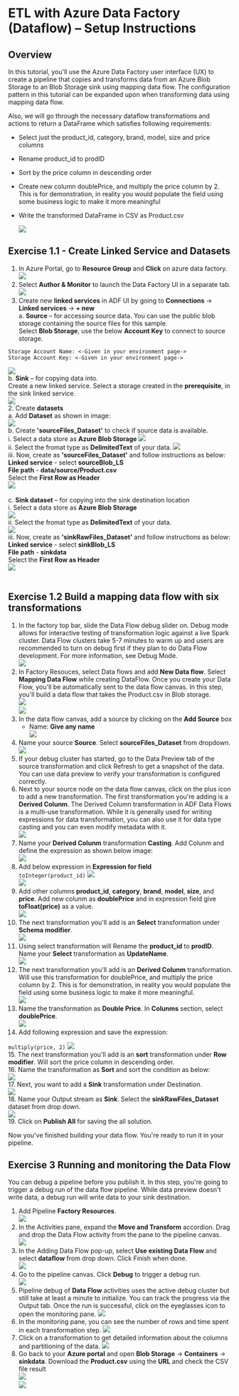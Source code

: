 # ETL with Azure Data Factory (Dataflow) – Setup Instructions

## Overview

In this tutorial, you'll use the Azure Data Factory user interface (UX) to create a pipeline that copies and transforms data from an Azure Blob Storage to an Blob Storage sink using mapping data flow. The configuration pattern in this tutorial can be expanded upon when transforming data using mapping data flow.

Also, we will go through the necessary dataflow transformations and actions to return a DataFrame which satisfies following requirements:
* Select just the product_id, category, brand, model, size and price columns
* Rename product_id to prodID
* Sort by the price column in descending order
* Create new column doublePrice, and multiply the price column by 2. This is for demonstration, in reality you would populate the field using some business logic to make it more meaningful
* Write the transformed DataFrame in CSV as Product.csv

  <img src="images/etl01.jpg"/>

## Exercise 1.1 - Create Linked Service and Datasets

1. In Azure Portal, go to **Resource Group** and **Click** on azure data factory.<br/>
 <img src="images/etl1.jpg"/><br/>
2. Select **Author & Monitor** to launch the Data Factory UI in a separate tab.<br/>
 <img src="images/etl2.jpg"/><br/>
1.	Create new **linked services** in ADF UI by going to **Connections** -> **Linked services** -> **+ new**<br/>
a.	**Source** – for accessing source data. You can use the public blob storage containing the source files for this sample.<br/>
Select **Blob Storage**, use the below **Account Key** to connect to source storage.<br/>
```
Storage Account Name: <-Given in your environment page->
Storage Account Key: <-Given in your environment page->
```
  <img src="images/etl7.jpg"/><br/>
b.	**Sink** – for copying data into.<br/>
Create a new linked service. Select a storage created in the **prerequisite**, in the sink linked service.<br/>
  <img src="images/etl8.jpg"/><br/>
2.	Create **datasets**<br/>
a. Add **Dataset** as shown in image:<br/>
  <img src="images/etl9.jpg"/><br/>
b.	Create **'sourceFiles_Dataset'** to check if source data is available.<br/>
   i. Select a data store as **Azure Blob Storage**
   <img src="images/etl10.jpg"/><br/>
   ii. Select the fromat type as **DelimitedText** of your data.
   <img src="images/adf16.jpg"/><br/>
   iii. Now, create as **'sourceFiles_Dataset'** and follow instructions as below:<br/>
    **Linked service** - select **sourceBlob_LS**<br/>
    **File path** - **data/source/Product.csv**<br/>
    Select the **First Row as Header**<br/>
   <img src="images/etl11.jpg"/><br/><br/>
c.	**Sink dataset** – for copying into the sink destination location<br/>
   i. Select a data store as **Azure Blob Storage**<br/>
   <img src="images/adf15.jpg"/><br/>
   ii. Select the fromat type as **DelimitedText** of your data.<br/>
   <img src="images/adf16.jpg"/><br/>
   iii. Now, create as **'sinkRawFiles_Dataset'** and follow instructions as below:<br/>
   **Linked service** - select **sinkBlob_LS**<br/>
   **File path** - **sinkdata**<br/>
   Select the **First Row as Header**<br/>
   <img src="images/sink.jpg"/><br/><br/>
   
## Exercise 1.2 Build a mapping data flow with six transformations

1. In the factory top bar, slide the Data Flow debug slider on. Debug mode allows for interactive testing of transformation logic against a live Spark cluster. Data Flow clusters take 5-7 minutes to warm up and users are recommended to turn on debug first if they plan to do Data Flow development. For more information, see Debug Mode.<br/>
   <img src="images/etl26.jpg"/><br/>
2. In Factory Resouces, select Data flows and add **New Data flow**. Select **Mapping Data Flow** while creating DataFlow. Once you create your Data Flow, you'll be automatically sent to the data flow canvas. In this step, you'll build a data flow that takes the Product.csv in Blob storage.<br/>
   <img src="images/etl13.jpg"/><br/>
   <img src="images/etl03.jpg"/><br/>
3. In the data flow canvas, add a source by clicking on the **Add Source** box<br/>
   * Name: **Give any name**<br/>
   <img src="images/etl14.jpg"/><br/>
4. Name your source **Source**. Select **sourceFiles_Dataset** from dropdown.<br/>
   <img src="images/etl18.jpg"/><br/>
5. If your debug cluster has started, go to the Data Preview tab of the source transformation and click Refresh to get a snapshot of the data. You can use data preview to verify your transformation is configured correctly.<br/>
6. Next to your source node on the data flow canvas, click on the plus icon to add a new transformation. The first transformation you're adding is a **Derived Colunm**. The Derived Column transformation in ADF Data Flows is a multi-use transformation. While it is generally used for writing expressions for data transformation, you can also use it for data type casting and you can even modify metadata with it.<br/>
   <img src="images/etl24.jpg"/><br/>
7. Name your **Derived Colunm** transformation **Casting**. Add Colunm and define the expression as shown below image:<br/>
   <img src="images/etl17.jpg"/><br/>
8. Add below expression in **Expression for field**<br/>
``
toInteger(product_id)
``
   <img src="images/etl16.jpg"/><br/>
   <img src="images/etl27.jpg"/><br/>
9. Add other columns **product_id**, **category**, **brand**, **model**, **size**, and **price**. Add new colunm as **doublePrice** and in expression field give **toFloat(price)** as a value.<br/>
   <img src="images/etl28.jpg"/><br/>
10. The next transformation you'll add is an **Select** transformation under **Schema modifier**.<br/>
   <img src="images/etl29.jpg"/><br/>
11. Using select transformation will Rename the **product_id** to **prodID**. Name your **Select** transformation as **UpdateName**.<br/>
   <img src="images/etl30.jpg"/><br/>
12. The next transformation you'll add is an **Derived Colunm** transformation. Will use this transformation for doublePrice, and multiply the price column by 2. This is for demonstration, in reality you would populate the field using some business logic to make it more meaningful.<br/>
   <img src="images/etl22.jpg"/><br/>
13. Name the transformation as **Double Price**. In **Colunms** section, select **doublePrice**.<br/>
   <img src="images/etl15.jpg"/><br/>
14. Add following expression and save the expression:<br/>

``
multiply(price, 2)
``
   <img src="images/etl35.jpg"/><br/>
15. The next transformation you'll add is an **sort** transformation under **Row modifier**. Will sort the price column in descending order.<br/>
16. Name the transformation as **Sort** and sort the condition as below:<br/>
   <img src="images/etl20.jpg"/><br/>
17. Next, you want to add a **Sink** transformation under Destination.<br/>
   <img src="images/etl21.jpg"/><br/>
18. Name your Output stream as **Sink**. Select the **sinkRawFiles_Dataset** dataset from drop down.<br/>
   <img src="images/etl32.jpg"/><br/>
19. Click on **Publish All** for saving the all solution.

Now you've finished building your data flow. You're ready to run it in your pipeline.

## Exercise 3 Running and monitoring the Data Flow

You can debug a pipeline before you publish it. In this step, you're going to trigger a debug run of the data flow pipeline. While data preview doesn't write data, a debug run will write data to your sink destination.<br/>

1. Add Pipeline **Factory Resources**.<br/>
   <img src="images/etl33.jpg"/><br/>
2. In the Activities pane, expand the **Move and Transform** accordion. Drag and drop the Data Flow activity from the pane to the pipeline canvas.<br/>
   <img src="images/etl37.jpg"/><br/>
3. In the Adding Data Flow pop-up, select **Use existing Data Flow** and select **dataflow** from drop down. Click Finish when done.<br/>
   <img src="images/etl34.jpg"/><br/>
4. Go to the pipeline canvas. Click **Debug** to trigger a debug run.<br/>
   <img src="images/debug.jpg"/><br/>
5. Pipeline debug of **Data Flow** activities uses the active debug cluster but still take at least a minute to initialize. You can track the progress via the Output tab. Once the run is successful, click on the eyeglasses icon to open the monitoring pane.
   <img src="images/output.jpg"/><br/>
6. In the monitoring pane, you can see the number of rows and time spent in each transformation step.
   <img src="images/monitor.jpg"/><br/>
7. Click on a transformation to get detailed information about the columns and partitioning of the data.
   <img src="images/monitor1.jpg"/><br/>
8. Go back to your **Azure portal** and open **Blob Storage** -> **Containers** -> **sinkdata**. Download the **Product.csv** using the **URL** and check the CSV file result<br/>
  <img src="images/product.jpg"/><br/>
  <img src="images/etl38.jpg"/><br/>
